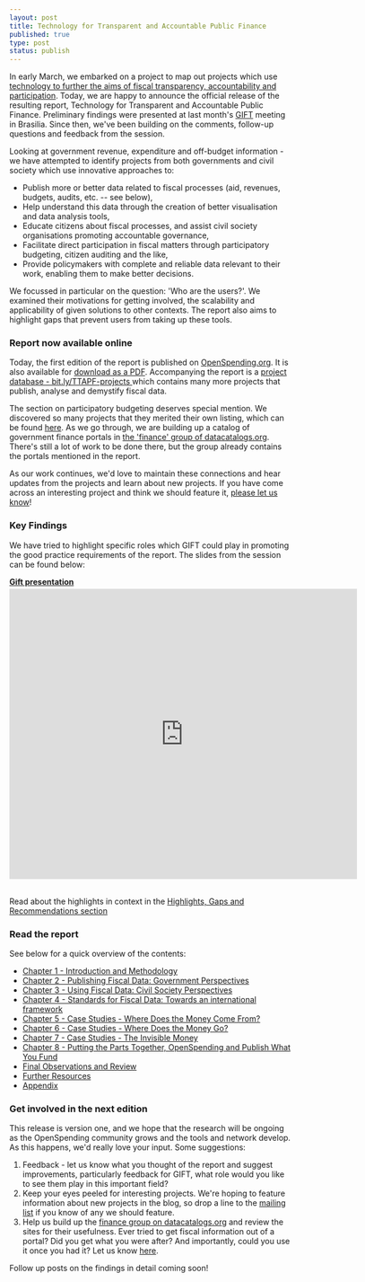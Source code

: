 ```yaml
--- 
layout: post
title: Technology for Transparent and Accountable Public Finance
published: true
type: post
status: publish
---
```


In early March, we embarked on a project to map out projects which use [technology to further the aims of fiscal transparency, accountability and participation](http://openspending.org/blog/2012/03/12/technology-for-fiscal-transparency-where-next.html). Today, we are happy to announce the official release of the resulting report, Technology for Transparent and Accountable Public Finance. Preliminary findings were presented at last month's [GIFT](http://fiscaltransparency.net/) meeting in Brasilia. Since then, we've been building on the comments, follow-up questions and feedback from the session. 

Looking at government revenue, expenditure and off-budget information - we have attempted to identify projects from both governments and civil society which use innovative approaches to: 

* Publish more or better data related to fiscal processes (aid, revenues, budgets, audits, etc. -- see below),
* Help understand this data through the creation of better visualisation and data analysis tools,
* Educate citizens about fiscal processes, and assist civil society organisations promoting accountable governance,
* Facilitate direct participation in fiscal matters through participatory budgeting, citizen auditing and the like,
* Provide policymakers with complete and reliable data relevant to their work, enabling them to make better decisions.

We focussed in particular on the question: 'Who are the users?'. We examined their motivations for getting involved, the scalability and applicability of given solutions to other contexts. The report also aims to highlight gaps that prevent users from taking up these tools.

### Report now available online

Today, the first edition of the report is published on [OpenSpending.org](http://openspending.org/resources/gift/index.html). It is also available for [download as a PDF](/resources/gift/pdf/ttapf_report_20120530.pdf). Accompanying the report is a [project database - bit.ly/TTAPF-projects ](https://bit.ly/TTAPF-projects) which contains many more projects that publish, analyse and demystify fiscal data. 

The section on participatory budgeting deserves special mention. We discovered so many projects that they merited their own listing, which can be found [here](https://docs.google.com/spreadsheet/ccc?key=0AvoV_cBqwo28dE9fZy02NEt2UGxPTnRQMTEzaUhTOGc#gid=4). As we go through, we are building up a catalog of government finance portals in [the 'finance' group of datacatalogs.org](http://datacatalogs.org/group/finance). There's still a lot of work to be done there, but the group already contains the portals mentioned in the report. 

As our work continues, we'd love to maintain these connections and hear updates from the projects and learn about new projects. If you have come across an interesting project and think we should feature it, [please let us know](mailto:gift-report@okfn.org)! 

### Key Findings

We have tried to highlight specific roles which GIFT could play in promoting the good practice requirements of the report. The slides from the session can be found below:

<div style="width:620px" id="__ss_12607771"> <strong style="display:block;margin:12px 0 4px"><a href="http://www.slideshare.net/lucyfedia/gift-presentation-12607771" title="Gift presentation" target="_blank">Gift presentation</a></strong> <iframe src="http://www.slideshare.net/slideshow/embed_code/12607771" width="620" height="517" frameborder="0" marginwidth="0" marginheight="0" scrolling="no" allowfullscreen></iframe></div><br/>

Read about the highlights in context in the [Highlights, Gaps and Recommendations section](http://openspending.org/resources/gift/chapter1-3.html)

### Read the report

See below for a quick overview of the contents: 

* [Chapter 1 - Introduction and Methodology](http://openspending.org/resources/gift/chapter1.html)
* [Chapter 2 - Publishing Fiscal Data: Government Perspectives](http://openspending.org/resources/gift/chapter2-intro.html)
* [Chapter 3 - Using Fiscal Data: Civil Society Perspectives](http://openspending.org/resources/gift/chapter3-intro.html)
* [Chapter 4 - Standards for Fiscal Data:  Towards an international framework](http://openspending.org/resources/gift/chapter4-intro.html)
* [Chapter 5 - Case Studies - Where Does the Money Come From?](http://openspending.org/resources/gift/chapter5-intro.html)
* [Chapter 6 - Case Studies - Where Does the Money Go?](http://openspending.org/resources/gift/chapter6-intro.html)
* [Chapter 7 - Case Studies - The Invisible Money](http://openspending.org/resources/gift/chapter7-intro.html)
* [Chapter 8 - Putting the Parts Together, OpenSpending and Publish What You Fund](http://openspending.org/resources/gift/chapter8-intro.html)
* [Final Observations and Review](http://openspending.org/resources/gift/chapter9-intro.html)
* [Further Resources](http://openspending.org/resources/gift/bibliography.html)
* [Appendix](http://openspending.org/resources/gift/chapter10-intro.html)

### Get involved in the next edition

This release is version one, and we hope that the research will be ongoing as the OpenSpending community grows and the tools and network develop. As this happens, we'd really love your input. Some suggestions: 

1. Feedback - let us know what you thought of the report and suggest improvements, particularly feedback for GIFT, what role would you like to see them play in this important field? 
2. Keep your eyes peeled for interesting projects. We're hoping to feature information about new projects in the blog, so drop a line to the [mailing list](http://lists.okfn.org/mailman/listinfo/openspending) if you know of any we should feature. 
3. Help us build up the [finance group on datacatalogs.org](http://datacatalogs.org/group/finance) and review the sites for their usefulness. Ever tried to get fiscal information out of a portal? Did you get what you were after? And importantly, could you use it once you had it? Let us know [here](https://docs.google.com/spreadsheet/viewform?formkey=dGNXNVFXdDlPNlRDaXB2bXc0aGR5UVE6MQ#gid=0).

Follow up posts on the findings in detail coming soon!